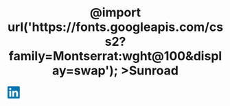 

<h1 align="center" <style>
@import url('https://fonts.googleapis.com/css2?family=Montserrat:wght@100&display=swap');
</style>>Sunroad</h1>

<a href="https://www.linkedin.com/in/solveig-rebnord-68b9a3190/" target="_blank"><img src="https://github.com/devicons/devicon/blob/master/icons/linkedin/linkedin-original.svg" width="30px" height="30px"></a>


